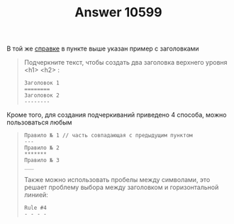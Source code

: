 ﻿---
title: "Answer 10599"
se.owner.user_id: 186999
se.owner.display_name: "Grundy"
se.owner.link: "https://ru.meta.stackoverflow.com/users/186999/grundy"
se.answer_id: 10599
se.question_id: 10597
se.post_type: answer
se.score: 4
se.is_accepted: False
---
<p>В той же <a href="https://ru.stackoverflow.com/editing-help#headers">справке</a> в пункте выше указан пример с заголовками</p>
<blockquote>
<p>Подчеркните текст, чтобы создать два заголовка верхнего уровня &lt;h1&gt; &lt;h2&gt; :</p>
<pre><code>Заголовок 1
========
Заголовок 2
--------
</code></pre>
</blockquote>
<p>Кроме того, для создания подчеркиваний приведено 4 способа, можно пользоваться любым</p>
<blockquote>
<pre><code>Правило № 1 // часть совпадающая с предыдущим пунктом
---
Правило № 2
*******
Правило № 3
___
</code></pre>
<p>Также можно использовать пробелы между символами, это решает проблему выбора между заголовком и горизонтальной линией:</p>
<pre><code>Rule #4   
- - - -
</code></pre>
</blockquote>
